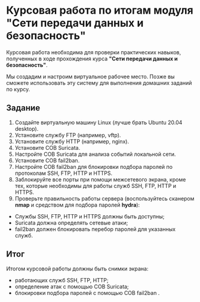 # Курсовая работа по итогам модуля "Сети передачи данных и безопасность"

Курсовая работа необходима для проверки практических навыков, полученных в ходе прохождения курса **"Сети передачи данных и безопасность"**.

Мы создадим и настроим виртуальное рабочее место. Позже вы сможете использовать эту систему для выполнения домашних заданий по курсу.

## Задание

1. Создайте виртуальную машину Linux (лучше брать Ubuntu 20.04 desktop).
2. Установите службу FTP (например, vftp).
3. Установите службу HTTP (например, nginx).
4. Установите СОВ Suricata.
5. Настройте СОВ Suricata для анализа событий локальной сети.
6. Установите СОВ fail2ban.
7. Настройте СОВ fail2ban для блокировки подбора паролей по протоколам SSH, FTP, HTTP и HTTPS.
8. Заблокируйте все порты при помощи межсетевого экрана, кроме тех, которые необходимы для работы служб SSH, FTP, HTTP и HTTPS.
9. Проверьте правильность работы сервера (воспользуйтесь сканером **nmap** и средством для подбора паролей **hydra**):

- Службы SSH, FTP, HTTP и HTTPS должны быть доступны;
- Suricatа должна определять сетевые атаки;
- fail2ban должен блокировать перебор паролей для указанных служб.


## Итог

Итогом курсовой работы должны быть снимки экрана:

- работающих служб SSH, FTP, HTTP;
- определение атак с помощью СОВ Suricatа;
- блокировки подбора паролей с помощью СОВ fail2ban .
